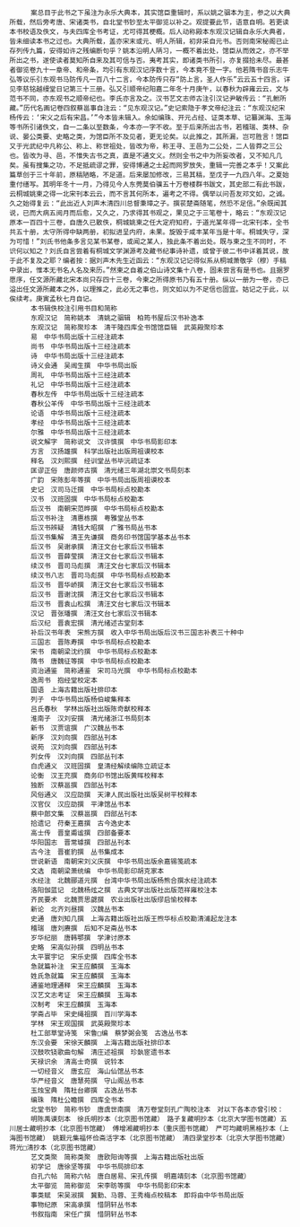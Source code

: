 <!-- { "loadSidebar": true } -->
      　　案总目于此书之下虽注为永乐大典本，其实馆臣重辑时，系以姚之骃本为主，参之以大典所载，然后旁考唐、宋诸类书，自北堂书钞至太平御览以补之。观提要此节，语意自明。若更读本书校语及佚文，与夫四库全书考证，尤可得其梗概。后人动称殿本东观汉记辑自永乐大典者，皆未细读本书之过也。大典所载，盖亦宋末或元、明人所辑，初非采自元书。否则南宋秘阁已止存列传九篇，安得如许之残编断句乎？姚本沿明人陃习，一概不着出处，馆臣从而效之，亦不举所出之书，遂使读者莫知所自来及其可信与否。夷考其实，即诸类书所引，亦复掇拾未尽。最甚者御览卷九十一章帝、和帝条，均引有东观汉记序数十言，今本竟不登一字。他若隋书音乐志牛弘等议乐引东观书马防传凡一百八十二言，今本防传只存“防上言，圣人作乐”云云五十四言。详见李慈铭越缦堂日记第三十三册。弘又引顺帝纪阳嘉二年冬十月庚午，以春秋为辟雍云云，文与范书不同，亦东观书之顺帝纪也。李氏亦言及之。汉书艺文志师古注引汉记尹敏传云：“孔鲋所藏。”历代名画记卷四叙蔡邕事自注云：“见东观汉记。”史记索隐于孝文帝纪注云：“东观汉纪宋杨传云：‘宋义之后有宋昌。’”今本皆未辑入。余如编珠、开元占经、证类本草、记纂渊海、玉海等书所引诸佚文，自一二条以至数条，今本亦一字不收。至于后来所出古书，若稽瑞、类林、杂说、晏公类要、史略之类，为馆臣所不及见者，更无论矣。以此推之，其所漏，岂可胜言！馆臣又于光武纪中凡称公、称上、称世祖处，皆改为帝，称王寻、王邑为二公处，二人皆莽之三公也。皆改为寻、邑，不惟失古书之真，直是不通文义。然则全书之中为所妄改者，又不知凡几矣。虽有搜集之功，不足抵疏谬之罪，安得博通之士起而网罗放失，重辑一完善之本乎！又案此篇草创于三十年前，原稿陋略，不足道。后来屡加修改，三易其稿，至戊子一九四八年。之夏始重付缮写。其明年冬十一月，乃得见今人东莞莫伯骥五十万卷楼群书跋文，其史部二有此书跋，云桐城姚柬之得一北宋刊本云云，而不言其何所本，遍考之不得。偶举以问吾友邓文如，之诚。久之始得复云：“此出近人刘声木清四川总督秉璋之子。撰苌楚斋随笔，然恐不足信。”余既闻其说，已而大病五阅月而后愈，又久之，乃求得其书观之，果见之于三笔卷十，略云：“东观汉记原本一百四十三卷，自唐久已散佚，桐城姚柬之任大定府知府，于道光某年得一北宋刊本，全书共五十册，太守所得中缺两册，初拟进呈内府，未果。旋毁于咸丰某年当是十年。桐城失守，深为可惜！”刘氏书他条多言见某书某卷，或闻之某人，独此条不着出处。既与柬之生不同时，不识何以知之？刘氏自言尝着有桐城文学渊源考及藏书纪事诗补遗，或曾于彼二书中详着其说，故于此不复及之耶？编者按：据刘声木先生近函云：“东观汉记记得似系从桐城萧敬孚（穆）手稿中录出，惟本无书名人名及来历。”然柬之自着之伯山诗文集十八卷，固未尝言有是书也。且据罗愿序，任文源所藏北宋本尚只存四十三卷，今柬之所得原书乃有五十册。纵以一册为一卷，亦已溢出任文源所藏本之外，以理推之，此必无之事也，则文如以为不足信也固宜。姑记之于此，以俟续考。庚寅孟秋七月自记。
      　　本书辑佚校注引用书目和简称
      　　东观汉记　简称姚本　清姚之骃辑　柏筠书屋后汉书补逸本
      　　东观汉记　简称聚珍本　清干隆四库全书馆馆臣辑　武英殿聚珍本
      　　易　中华书局出版十三经注疏本
      　　尚书　中华书局出版十三经注疏本
      　　诗　中华书局出版十三经注疏本
      　　诗义会通　吴闿生撰　中华书局出版
      　　周礼　中华书局出版十三经注疏本
      　　礼记　中华书局出版十三经注疏本
      　　春秋左传　中华书局出版十三经注疏本
      　　春秋公羊传　中华书局出版十三经注疏本
      　　论语　中华书局出版十三经注疏本
      　　孝经　中华书局出版十三经注疏本
      　　尔雅　中华书局出版十三经注疏本
      　　说文解字　简称说文　汉许慎撰　中华书局影印本
      　　方言　汉扬雄撰　科学出版社出版周祖谟校本
      　　释名　汉刘熙撰　经训堂丛书毕沅疏证本
      　　匡谬正俗　唐颜师古撰　清光绪三年湖北崇文书局刻本
      　　广韵　宋陈彭年等撰　中华书局出版周祖谟校本
      　　史记　汉司马迁撰　中华书局标点校勘本
      　　汉书　汉班固撰　中华书局标点校勘本
      　　后汉书　南朝宋范晔撰　中华书局标点校勘本
      　　后汉书补注　清惠栋撰　粤雅堂丛书本
      　　后汉书辨疑　清钱大昭撰　广雅书局丛书本
      　　后汉书集解　清王先谦撰　商务印书馆国学基本丛书本
      　　后汉书　吴谢承撰　清汪文台七家后汉书辑本
      　　后汉书　晋薛莹撰　清汪文台七家后汉书辑本
      　　续汉书　晋司马彪撰　清汪文台七家后汉书辑本
      　　续汉书八志　晋司马彪撰　中华书局标点校勘本
      　　后汉书　晋华峤撰　清汪文台七家后汉书辑本
      　　后汉书　晋谢沈撰　清汪文台七家后汉书辑本
      　　后汉书　晋袁山松撰　清汪文台七家后汉书辑本
      　　汉记　晋张璠撰　清汪文台七家后汉书辑本
      　　后汉纪　晋袁宏撰　清光绪述古堂刻本
      　　补后汉书年表　宋熊方撰　收入中华书局出版后汉书三国志补表三十种中
      　　三国志　晋陈寿撰　中华书局标点校勘本
      　　宋书　南朝梁沈约撰　中华书局标点校勘本
      　　隋书　唐魏征等撰　中华书局标点校勘本
      　　资治通鉴　简称通鉴　宋司马光撰　中华书局标点校勘本
      　　逸周书　抱经堂校定本
      　　国语　上海古籍出版社排印本
      　　列子　中华书局出版杨伯峻集释本
      　　吕氏春秋　学林出版社出版陈奇猷校释本
      　　淮南子　汉刘安撰　清光绪浙江书局刻本
      　　新书　汉贾谊撰　广汉魏丛书本
      　　新序　汉刘向撰　四部丛刊本
      　　说苑　汉刘向撰　四部丛刊本
      　　列女传　汉刘向撰　四部丛刊本
      　　白虎通义　汉班固撰　皇清经解续编陈立疏证本
      　　论衡　汉王充撰　商务印书馆出版黄晖校释本
      　　独断　汉蔡邕撰　四部丛刊本
      　　风俗通义　汉应劭撰　天津人民出版社出版吴树平校释本
      　　汉官仪　汉应劭撰　平津馆丛书本
      　　蔡中郎文集　汉蔡邕撰　四部丛刊本
      　　拾遗记　苻秦王嘉撰　古今逸史本
      　　高士传　晋皇甫谧撰　四部备要本
      　　华阳国志　晋常璩撰　四部丛刊本
      　　古今注　晋崔豹撰　丛书集成本
      　　世说新语　南朝宋刘义庆撰　中华书局出版余嘉锡笺疏本
      　　文选　南朝梁萧统编　中华书局影印胡克家本
      　　水经注　北魏郦道元撰　台湾中华书局出版杨熊合撰水经注疏本
      　　洛阳伽蓝记　北魏杨炫之撰　古典文学出版社出版范祥雍校注本
      　　齐民要术　北魏贾思勰撰　农业出版社出版缪启愉校释本
      　　新论　北齐刘昼撰　汉魏丛书本
      　　史通　唐刘知几撰　上海古籍出版社出版王煦华标点校勘清浦起龙注本
      　　稽瑞　唐刘赓撰　后知不足斋丛书本
      　　岁华纪丽　唐韩鄂撰　学津讨原本
      　　史略　宋高似孙撰　四明丛书本
      　　太平寰宇记　宋乐史撰　四库全书本
      　　急就篇补注　宋王应麟撰　玉海本
      　　姓氏急就篇　宋王应麟撰　玉海本
      　　通鉴地理通释　宋王应麟撰　玉海本
      　　汉艺文志考证　宋王应麟撰　玉海本
      　　汉制考　宋王应麟撰　玉海本
      　　学斋占毕　宋史绳祖撰　百川学海本
      　　学林　宋王观国撰　武英殿聚珍本
      　　杜工部草堂诗笺　宋鲁□编　蔡梦弼会笺　古逸丛书本
      　　东汉会要　宋徐天麟撰　上海古籍出版社排印本
      　　汉鼓吹铙歌曲句解　清庄述祖撰　珍埶宧遗书本
      　　天禄识余　清高士奇撰　说铃本
      　　一切经音义　唐玄应　海山仙馆丛书本
      　　华严经音义　唐慧苑撰　守山阁丛书本
      　　玉烛宝典　隋杜台卿撰　古逸丛书本
      　　编珠　隋杜公瞻撰　四库全书本
      　　北堂书钞　简称书钞　唐虞世南撰　清万卷堂刻孔广陶校注本　对以下各本亦曾引校：
      　　明陈禹谟刻本　徐氏明抄本（北京图书馆藏）　路子复藏明抄本（北京大学图书馆藏）五川居士藏明抄本（北京图书馆藏）　傅增湘藏明抄本（重庆图书馆藏）　严可均藏明黑格抄本（上海图书馆藏）　姚觐元集福怀俭斋活字本（北京图书馆藏）　清四录堂抄本（北京大学图书馆藏）　蒋光□清抄本（北京图书馆藏）
      　　艺文类聚　简称类聚　唐欧阳询等撰　上海古籍出版社出版
      　　初学记　唐徐坚等撰　中华书局排印本
      　　白孔六帖　简称六帖　唐白居易、宋孔传撰　明嘉靖刻本（北京图书馆藏）
      　　太平御览　简称御览　宋李昉等撰　中华书局影印宋本
      　　事类赋　宋吴淑撰　冀勤、马蓉、王秀梅点校稿本　即将由中华书局出版
      　　事物纪原　宋高承撰　惜阴轩丛书本
      　　书叙指南　宋任广撰　惜阴轩丛书本
